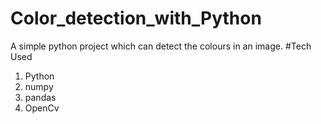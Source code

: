 # Color_detection_with_Python
A simple python project which can detect the colours in an image.
#Tech Used
1. Python
2. numpy
3. pandas
4. OpenCv
   

